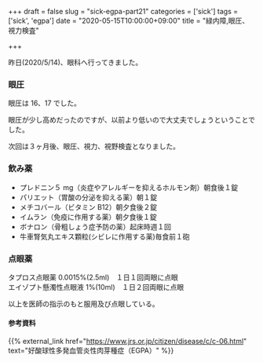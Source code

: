 +++
draft = false
slug = "sick-egpa-part21"
categories = ['sick']
tags = ['sick', 'egpa']
date = "2020-05-15T10:00:00+09:00"
title = "緑内障,眼圧、視力検査"

+++

昨日(2020/5/14)、眼科へ行ってきました。

### 眼圧

眼圧は 16、17 でした。

<!--more-->

眼圧が少し高めだったのですが、以前より低いので大丈夫でしょうということでした。

次回は３ヶ月後、眼圧、視力、視野検査となりました。

### 飲み薬

- プレドニン５ mg（炎症やアレルギーを抑えるホルモン剤）朝食後１錠
- パリエット（胃酸の分泌を抑える薬）朝１錠
- メチコバール（ビタミン B12）朝夕食後２錠
- イムラン（免疫に作用する薬）朝夕食後１錠
- ボナロン（骨粗しょう症予防の薬）起床時週１回
- 牛車腎気丸エキス顆粒(シビレに作用する薬)毎食前１砲

### 点眼薬

タプロス点眼薬 0.0015%(2.5ml)　１日１回両眼に点眼  
エイゾプト懸濁性点眼液 1%(10ml)　１日２回両眼に点眼

以上を医師の指示のもと服用及び点眼している。

#### 参考資料

{{% external_link href="https://www.jrs.or.jp/citizen/disease/c/c-06.html" text="好酸球性多発血管炎性肉芽種症（EGPA）" %}}
